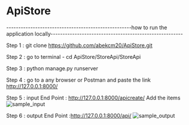 # ApiStore

----------------------------------------------------how to run the application locally-------------------------------------------------------

Step 1 :   git clone https://github.com/abekcm20/ApiStore.git

Step 2 :   go to terminal - cd ApiStore/StoreApi/StoreApi

Step 3 :   python manage.py runserver

Step 4 :   go to a any browser or Postman and paste the link http://127.0.0.1:8000/

Step 5 :   input
           End Point : http://127.0.0.1:8000/apicreate/
           Add the items
           ![sample_input](https://user-images.githubusercontent.com/74650961/119217942-46a97380-bafb-11eb-8f31-57a8d999fd85.png)
           
           
Step 6 :   output
           End Point :http://127.0.0.1:8000/api/
           ![sample_output](https://user-images.githubusercontent.com/74650961/119217984-748eb800-bafb-11eb-8302-7629440d6edf.png)

           
